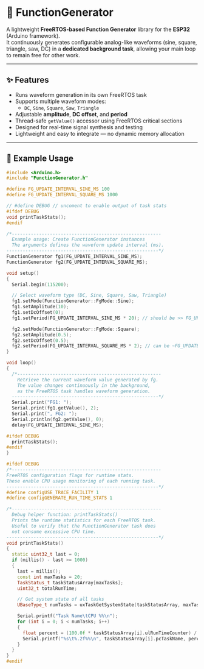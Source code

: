 # 📘 FunctionGenerator

A lightweight **FreeRTOS-based Function Generator** library for the **ESP32** (Arduino framework).  
It continuously generates configurable analog-like waveforms (sine, square, triangle, saw, DC) in a **dedicated background task**, allowing your main loop to remain free for other work.

---

## ✨ Features

- Runs waveform generation in its own FreeRTOS task  
- Supports multiple waveform modes:
  - `DC`, `Sine`, `Square`, `Saw`, `Triangle`
- Adjustable **amplitude**, **DC offset**, and **period**
- Thread-safe `getValue()` accessor using FreeRTOS critical sections  
- Designed for real-time signal synthesis and testing
- Lightweight and easy to integrate — no dynamic memory allocation  

---

## 🧩 Example Usage

```cpp
#include <Arduino.h>
#include "FunctionGenerator.h"

#define FG_UPDATE_INTERVAL_SINE_MS 100
#define FG_UPDATE_INTERVAL_SQUARE_MS 1000

// #define DEBUG // uncoment to enable output of task stats
#ifdef DEBUG
void printTaskStats();
#endif

/*-------------------------------------------------------
  Example usage: Create FunctionGenerator instances
  The arguments defines the waveform update interval (ms).
--------------------------------------------------------*/
FunctionGenerator fg1(FG_UPDATE_INTERVAL_SINE_MS);
FunctionGenerator fg2(FG_UPDATE_INTERVAL_SQUARE_MS);

void setup()
{
  Serial.begin(115200);  

  // Select waveform type (DC, Sine, Square, Saw, Triangle)
  fg1.setMode(FunctionGenerator::FgMode::Sine); 
  fg1.setAmplitude(10);
  fg1.setDcOffset(0);
  fg1.setPeriod(FG_UPDATE_INTERVAL_SINE_MS * 20); // should be >> FG_UPDATE_INTERVAL_MS for sine wave

  fg2.setMode(FunctionGenerator::FgMode::Square);
  fg2.setAmplitude(0.5);
  fg2.setDcOffset(0.5);
  fg2.setPeriod(FG_UPDATE_INTERVAL_SQUARE_MS * 2); // can be ~FG_UPDATE_INTERVAL_MS *2 for square wave
}

void loop()
{
  /*-----------------------------------------------------
    Retrieve the current waveform value generated by fg.
    The value changes continuously in the background,
    as the FreeRTOS task handles waveform generation.
  ------------------------------------------------------*/
  Serial.print("FG1: ");
  Serial.print(fg1.getValue(), 2);
  Serial.print(", FG2: ");
  Serial.println(fg2.getValue(), 0);
  delay(FG_UPDATE_INTERVAL_SINE_MS);

#ifdef DEBUG
  printTaskStats();
#endif
}

#ifdef DEBUG
/*-------------------------------------------------------
FreeRTOS configuration flags for runtime stats.
These enable CPU usage monitoring of each running task.
--------------------------------------------------------*/
#define configUSE_TRACE_FACILITY 1
#define configGENERATE_RUN_TIME_STATS 1

/*-------------------------------------------------------
  Debug helper function: printTaskStats()
  Prints the runtime statistics for each FreeRTOS task.
  Useful to verify that the FunctionGenerator task does
  not consume excessive CPU time.
--------------------------------------------------------*/
void printTaskStats()
{
  static uint32_t last = 0;
  if (millis() - last >= 1000)
  {
    last = millis();
    const int maxTasks = 20;
    TaskStatus_t taskStatusArray[maxTasks];
    uint32_t totalRunTime;

    // Get system state of all tasks
    UBaseType_t numTasks = uxTaskGetSystemState(taskStatusArray, maxTasks, &totalRunTime);

    Serial.printf("Task Name\tCPU %%\n");
    for (int i = 0; i < numTasks; i++)
    {
      float percent = (100.0f * taskStatusArray[i].ulRunTimeCounter) / totalRunTime;
      Serial.printf("%s\t%.2f%%\n", taskStatusArray[i].pcTaskName, percent);
    }
  }
}
#endif